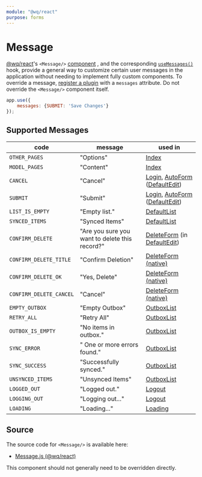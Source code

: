```yaml
---
module: "@wq/react"
purpose: forms
---
```


# Message

[@wq/react]'s `<Message/>` [component][index] , and the corresponding [`useMessages()`][useMessages] hook, provide a general way to customize certain user messages in the application without needing to implement fully custom components.  To override a message, [register a plugin][plugins] with a `messages` attribute.  Do not override the `<Message/>` component itself.

```javascript
app.use({
    messages: {SUBMIT: 'Save Changes'}
});
```

## Supported Messages

code | message | used in
--|--|--
`OTHER_PAGES` | "Options" | [Index]
`MODEL_PAGES` | "Content" | [Index]
`CANCEL` | "Cancel" | [Login], [AutoForm] ([DefaultEdit])
`SUBMIT` | "Submit" | [Login], [AutoForm] ([DefaultEdit])
`LIST_IS_EMPTY` | "Empty list." | [DefaultList]
`SYNCED_ITEMS` | "Synced Items" | [DefaultList]
`CONFIRM_DELETE` | "Are you sure you want to delete this record?" | [DeleteForm] (in [DefaultEdit])
`CONFIRM_DELETE_TITLE` | "Confirm Deletion" | [DeleteForm (native)][DeleteForm]
`CONFIRM_DELETE_OK` | "Yes, Delete" | [DeleteForm (native)][DeleteForm]
`CONFIRM_DELETE_CANCEL` | "Cancel" | [DeleteForm (native)][DeleteForm]
`EMPTY_OUTBOX` | "Empty Outbox" | [OutboxList] 
`RETRY_ALL` | "Retry All" | [OutboxList]
`OUTBOX_IS_EMPTY` | "No items in outbox." | [OutboxList] 
`SYNC_ERROR` | " One or more errors found." | [OutboxList] 
`SYNC_SUCCESS` | "Successfully synced." | [OutboxList] 
`UNSYNCED_ITEMS` | "Unsynced Items" | [OutboxList] 
`LOGGED_OUT` | "Logged out." | [Logout]
`LOGGING_OUT` | "Logging out..." | [Logout]
`LOADING` | "Loading..." | [Loading]

## Source

The source code for `<Message/>` is available here:

 * [Message.js (@wq/react)][react-src]

This component should not generally need to be overridden directly.

[index]: ./index.md
[@wq/react]: ../@wq/react.md
[AutoForm]: ./AutoForm.md
[DefaultEdit]: ../views/DefaultEdit.md
[DefaultList]: ../views/DefaultList.md
[DeleteForm]: ./DeleteForm.md
[Index]: ../views/Index.md
[Loading]: ../views/Loading.md
[Login]: ../views/Login.md
[Logout]: ../views/Logout.md
[OutboxList]: ../views/OutboxList.md
[plugins]: ../plugins/index.md
[useMessages]: ../hooks/useMessages.md
[react-src]: https://github.com/wq/wq.app/blob/main/packages/react/src/components/Message.js
